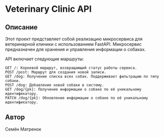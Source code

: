 # Veterinary Clinic API

## Описание
Этот проект представляет собой реализацию микросервиса для ветеринарной клиники с использованием FastAPI. Микросервис предназначен для хранения и управления информации о собаках.

API включает следующие маршруты:

    GET /: Корневой маршрут, возвращающий статус работы сервиса.
    POST /post: Маршрут для создания новой записи.
    GET /dog: Получение списка всех собак. Поддерживает фильтрацию по типу собаки.
    POST /dog: Добавление новой собаки в систему.
    GET /dog/{pk}: Получение информации о собаке по её уникальному идентификатору.
    PATCH /dog/{pk}: Обновление информации о собаке по её уникальному идентификатору.

## Автор
Семён Матренок
